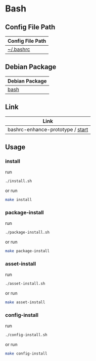 
# Bash


## Config File Path

| Config File Path |
| --- |
| [~/.bashrc](./asset/overlay/etc/skel/.bashrc) |


## Debian Package

| Debian Package |
| --- |
| [bash](https://packages.debian.org/stable/bash) |



## Link

| Link |
| --- |
| bashrc-enhance-prototype / [start](https://github.com/samwhelp/bashrc-enhance-prototype/tree/main/prototype/start/debian) |


## Usage


### install

run

``` sh
./install.sh
```

or run

``` sh
make install
```


### package-install

run

``` sh
./package-install.sh
```

or run

``` sh
make package-install
```


### asset-install

run

``` sh
./asset-install.sh
```

or run

``` sh
make asset-install
```


### config-install

run

``` sh
./config-install.sh
```

or run

``` sh
make config-install
```
